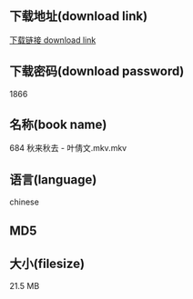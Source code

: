 ## 下载地址(download link)
[下载链接 download link](https://voluble-croquembouche-d321dc.netlify.app/?s=684+%E7%A7%8B%E6%9D%A5%E7%A7%8B%E5%8E%BB+-+%E5%8F%B6%E5%80%A9%E6%96%87.mkv)

## 下载密码(download password)
1866

## 名称(book name)
684 秋来秋去 - 叶倩文.mkv.mkv

## 语言(language)
chinese

## MD5


## 大小(filesize)
21.5 MB
